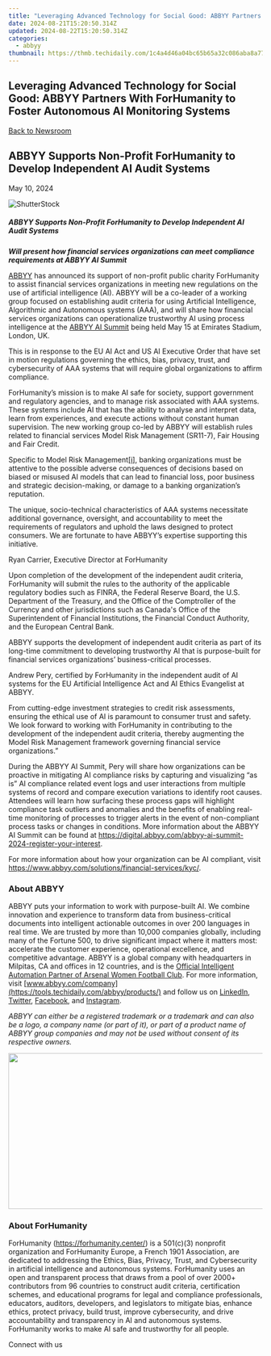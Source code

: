 ```yaml
---
title: "Leveraging Advanced Technology for Social Good: ABBYY Partners With ForHumanity to Foster Autonomous AI Monitoring Systems"
date: 2024-08-21T15:20:50.314Z
updated: 2024-08-22T15:20:50.314Z
categories:
  - abbyy
thumbnail: https://thmb.techidaily.com/1c4a4d46a04bc65b65a32c086aba8a7780a0882996e03bd33c00c34f29d107d4.jpg
---
```


## Leveraging Advanced Technology for Social Good: ABBYY Partners With ForHumanity to Foster Autonomous AI Monitoring Systems

[Back to Newsroom](https://tools.techidaily.com/abbyy/products/)

## ABBYY Supports Non-Profit ForHumanity to Develop Independent AI Audit Systems

May 10, 2024

![ShutterStock](https://content.abbyy.com/-/media/project/abbyy/abbyy/branchtemplates/shutterstock_1272462163_1296-x-729.jpg?h=729&iar=0&w=1296)

##### ABBYY Supports Non-Profit ForHumanity to Develop Independent AI Audit Systems

**_Will present how financial services organizations can meet compliance requirements at ABBYY AI Summit_**

[ABBYY](https://tools.techidaily.com/abbyy/products/) has announced its support of non-profit public charity ForHumanity to assist financial services organizations in meeting new regulations on the use of artificial intelligence (AI). ABBYY will be a co-leader of a working group focused on establishing audit criteria for using Artificial Intelligence, Algorithmic and Autonomous systems (AAA), and will share how financial services organizations can operationalize trustworthy AI using process intelligence at the [ABBYY AI Summit](https://tools.techidaily.com/abbyy/products/) being held May 15 at Emirates Stadium, London, UK. 

This is in response to the EU AI Act and US AI Executive Order that have set in motion regulations governing the ethics, bias, privacy, trust, and cybersecurity of AAA systems that will require global organizations to affirm compliance. 

ForHumanity’s mission is to make AI safe for society, support government and regulatory agencies, and to manage risk associated with AAA systems. These systems include AI that has the ability to analyse and interpret data, learn from experiences, and execute actions without constant human supervision. The new working group co-led by ABBYY will establish rules related to financial services Model Risk Management (SR11-7), Fair Housing and Fair Credit.

Specific to Model Risk Management[\[i\]](https://tools.techidaily.com/abbyy/products/), banking organizations must be attentive to the possible adverse consequences of decisions based on biased or misused AI models that can lead to financial loss, poor business and strategic decision-making, or damage to a banking organization’s reputation. 

The unique, socio-technical characteristics of AAA systems necessitate additional governance, oversight, and accountability to meet the requirements of regulators and uphold the laws designed to protect consumers. We are fortunate to have ABBYY’s expertise supporting this initiative.

Ryan Carrier, Executive Director at ForHumanity

Upon completion of the development of the independent audit criteria, ForHumanity will submit the rules to the authority of the applicable regulatory bodies such as FINRA, the Federal Reserve Board, the U.S. Department of the Treasury, and the Office of the Comptroller of the Currency and other jurisdictions such as Canada's Office of the Superintendent of Financial Institutions, the Financial Conduct Authority, and the European Central Bank.

ABBYY supports the development of independent audit criteria as part of its long-time commitment to developing trustworthy AI that is purpose-built for financial services organizations’ business-critical processes.

Andrew Pery, certified by ForHumanity in the independent audit of AI systems for the EU Artificial Intelligence Act and AI Ethics Evangelist at ABBYY.

From cutting-edge investment strategies to credit risk assessments, ensuring the ethical use of AI is paramount to consumer trust and safety. We look forward to working with ForHumanity in contributing to the development of the independent audit criteria, thereby augmenting the Model Risk Management framework governing financial service organizations.” 

During the ABBYY AI Summit, Pery will share how organizations can be proactive in mitigating AI compliance risks by capturing and visualizing “as is” AI compliance related event logs and user interactions from multiple systems of record and compare execution variations to identify root causes. Attendees will learn how surfacing these process gaps will highlight compliance task outliers and anomalies and the benefits of enabling real-time monitoring of processes to trigger alerts in the event of non-compliant process tasks or changes in conditions. More information about the ABBYY AI Summit can be found at <https://digital.abbyy.com/abbyy-ai-summit-2024-register-your-interest>. 

For more information about how your organization can be AI compliant, visit <https://www.abbyy.com/solutions/financial-services/kyc/>. 

### About ABBYY

ABBYY puts your information to work with purpose-built AI. We combine innovation and experience to transform data from business-critical documents into intelligent actionable outcomes in over 200 languages in real time. We are trusted by more than 10,000 companies globally, including many of the Fortune 500, to drive significant impact where it matters most: accelerate the customer experience, operational excellence, and competitive advantage. ABBYY is a global company with headquarters in Milpitas, CA and offices in 12 countries, and is the [Official Intelligent Automation Partner of Arsenal Women Football Club](https://tools.techidaily.com/abbyy/products/). For more information, visit [www.abbyy.com/company](https://tools.techidaily.com/abbyy/products/) and follow us on [LinkedIn](https://cts.businesswire.com/ct/CT?id=smartlink&url=https%3A%2F%2Fwww.linkedin.com%2Fcompany%2Fabbyy&esheet=53446637&newsitemid=20230711739955&lan=en-US&anchor=LinkedIn&index=7&md5=2b92735ecfed6584851c0bec14b9e082), [Twitter](https://cts.businesswire.com/ct/CT?id=smartlink&url=https%3A%2F%2Ftwitter.com%2FABBYY%5FSoftware&esheet=53446637&newsitemid=20230711739955&lan=en-US&anchor=Twitter&index=8&md5=ad1d108093801bee850a7069f7158126), [Facebook](https://cts.businesswire.com/ct/CT?id=smartlink&url=https%3A%2F%2Fwww.facebook.com%2FABBYYsoft&esheet=53446637&newsitemid=20230711739955&lan=en-US&anchor=Facebook&index=9&md5=2d0260ac3258c89b57ecfbc8fc34e873), and [Instagram](https://www.instagram.com/abbyyglobal/).

_ABBYY can either be a registered trademark or a trademark and can also be a logo, a company name (or part of it), or part of a product name of ABBYY group companies and may not be used without consent of its respective owners._

<!-- affiliate ads begin -->
<a href="https://martinic.evyy.net/c/5597632/1422856/4482" target="_top" id="1422856"><img src="//a.impactradius-go.com/display-ad/4482-1422856" border="0" alt="" width="580" height="309"/></a>
<!-- affiliate ads end -->
### About For­Humanity

ForHumanity (<https://forhumanity.center/>) is a 501(c)(3) nonprofit organization and ForHumanity Europe, a French 1901 Association, are dedicated to addressing the Ethics, Bias, Privacy, Trust, and Cybersecurity in artificial intelligence and autonomous systems. ForHumanity uses an open and transparent process that draws from a pool of over 2000+ contributors from 96 countries to construct audit criteria, certification schemes, and educational programs for legal and compliance professionals, educators, auditors, developers, and legislators to mitigate bias, enhance ethics, protect privacy, build trust, improve cybersecurity, and drive accountability and transparency in AI and autonomous systems. ForHumanity works to make AI safe and trustworthy for all people.

Connect with us

<ins class="adsbygoogle"
     style="display:block"
     data-ad-format="autorelaxed"
     data-ad-client="ca-pub-7571918770474297"
     data-ad-slot="1223367746"></ins>



<ins class="adsbygoogle"
     style="display:block"
     data-ad-client="ca-pub-7571918770474297"
     data-ad-slot="8358498916"
     data-ad-format="auto"
     data-full-width-responsive="true"></ins>
